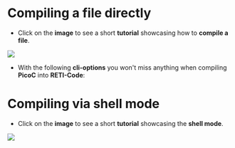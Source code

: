 # Compiling a file directly

- Click on the **image** to see a short **tutorial** showcasing how to **compile a file**.

<a href="https://asciinema.org/a/524089" target="_blank"><img src="https://asciinema.org/a/524089.svg" /></a>

- With the following **cli-options** you won't miss anything when compiling **PicoC** into **RETI-Code**:

<!-- ```bash -->
<!-- ./picoc_compiler -i -p -l 2 -t -R -B 3 -D 32 /code.picoc -->
<!-- ``` -->

# Compiling via shell mode

- Click on the **image** to see a short **tutorial** showcasing the **shell mode**.

<a href="https://asciinema.org/a/524088" target="_blank"><img src="https://asciinema.org/a/524088.svg" /></a>

<!-- - Start the **shell** by passing **no arguments**. To compile **PicoC** into **RETI-Code** use the `compile <cli-options> "<code>";` command (shortcut `cpl`): -->
<!-- ```bash -->
<!-- ./picoc_compiler -->
<!-- PicoC> compile -i -p -l 2 -t -R -B 3 -D 32 "char bool_val = ('c' < 1 + 2);"; -->
<!-- PicoC> most_used "char bool_val = ('c' < 1 + 2);"; -->
<!-- ``` -->
<!-- - To **save** the **effort** of writing this command with all it's options everytime, one can also use the `most_used "<code>";` command (shortcut `mu`) which executes the command above with the exact **same options**, so only the string with the PicoC-Code has to be passed. -->
<!-- - One can **leave** the **shell** again by typing `quit`. -->
